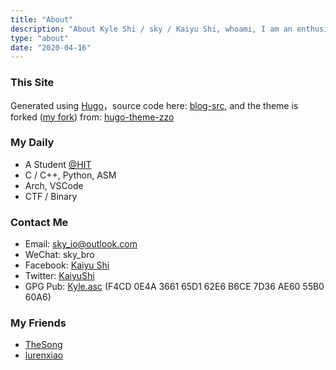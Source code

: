 ```yaml
---
title: "About"
description: "About Kyle Shi / sky / Kaiyu Shi, whoami, I am an enthusiast!"
type: "about"
date: "2020-04-16"
---
```


### This Site

Generated using [Hugo](https://gohugo.io/)，source code here: [blog-src](https://github.com/sky-bro/blog-src), and the theme is forked ([my fork](https://github.com/sky-bro/hugo-theme-zzo)) from: [hugo-theme-zzo](https://github.com/zzossig/hugo-theme-zzo)

### My Daily

* A Student [@HIT](http://www.hit.edu.cn/)
* C / C++, Python, ASM
* Arch, VSCode
* CTF / Binary

### Contact Me

* Email: [sky_io@outlook.com](mailto:sky_io@outlook.com)
* WeChat: sky_bro
* Facebook: [Kaiyu Shi](https://www.facebook.com/profile.php?id=100005027239118)
* Twitter: [KaiyuShi](https://twitter.com/KaiyuShi)
* GPG Pub: [Kyle.asc](/Kyle.asc) (F4CD 0E4A 3661 65D1 62E6  B6CE 7D36 AE60 55B0 60A6)


### My Friends

* [TheSong](https://thesong96.github.io/)
* [lurenxiao](http://lurenxiao1998.github.io/)
